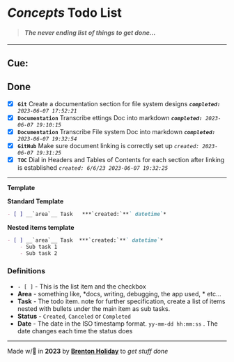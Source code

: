 # *Concepts* Todo List

> #### *The never ending list of things to get done…*

------

## Cue:



## Done

- [x] __`Git`__ Create a documentation section for file system designs ***`completed:`**` 2023-06-07 17:52:21`*
- [x] __`Documentation`__ Transcribe ettings Doc into markdown ***`completed:`**` 2023-06-07 19:10:15`*
- [x] __`Documentation`__ Transcribe File system Doc into markdown ***`completed:`**` 2023-06-07 19:32:54`*
- [x] __`GitHub`__ Make sure document linking is correctly set up *`created: 2023-06-07 19:31:25`*
- [x] __`TOC`__ Dial in Headers and Tables of Contents for each section after linking is established *`created: 6/6/23 2023-06-07 19:32:25`*

------

**Template**

**Standard Template**

```markdown
- [ ] __`area`__ Task   ***`created:`**` datetime`*
```

**Nested items template**

```markdown
- [ ] __`area`__ Task  ***`created:`**` datetime`*
	- Sub task 1
	- Sub task 2
```

### Definitions

- `- [ ]` - This is the list item and the checkbox
- **Area** - something like, *docs, writing, debugging, the app used, * etc…
- **Task** - The todo item. note for further specification, create a list of items nested with bullets under the main item as sub tasks.
- **Status** - `Created`, `Canceled` or `Completed`
- **Date** - The date in the ISO timestamp format. `yy-mm-dd hh:mm:ss` . The date changes each time the status does

---

Made w/🤍 in __2023__ by __[Brenton Holiday](https://allmylinks.com/8rents)__ to *get stuff done*

